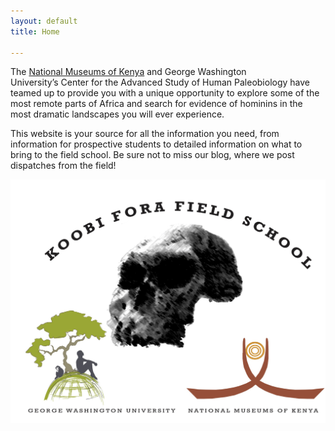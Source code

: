 ```yaml
---
layout: default
title: Home

---
```


<div class="row">
<div class="col-md-6 align-self-center">
<p>The <a href="http://www.museums.or.ke/">National Museums of Kenya</a> and George Washington University’s Center for the Advanced Study of Human Paleobiology have teamed up to provide you with a unique opportunity to explore some of the most remote parts of Africa and search for evidence of hominins in the most dramatic landscapes you will ever experience.</p>

<p>This website is your source for all the information you need, from information for prospective students to detailed information on what to bring to the field school. Be sure not to miss our blog, where we  post dispatches from the field!</p>
</div>

<div class="col-md-6">
<img src="assets/images/KFFSLOGO1.jpg"/>
</div>
<div>